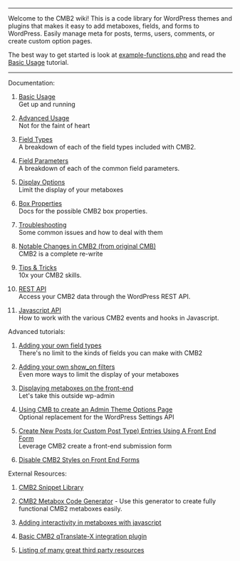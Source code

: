 ****
Welcome to the CMB2 wiki! This is a code library for WordPress themes and plugins that makes it easy to add metaboxes, fields, and forms to WordPress. Easily manage meta for posts, terms, users, comments, or create custom option pages.

The best way to get started is look at [example-functions.php](https://github.com/CMB2/CMB2/blob/master/example-functions.php) and read the [Basic Usage](https://github.com/CMB2/CMB2/wiki/Basic-Usage) tutorial.
****

Documentation:

1. [Basic Usage](https://github.com/CMB2/CMB2/wiki/Basic-Usage)  
	Get up and running

1. [Advanced Usage](https://github.com/CMB2/CMB2/wiki/Advanced-Usage)  
	Not for the faint of heart

1. [Field Types](https://github.com/CMB2/CMB2/wiki/Field-Types)  
	A breakdown of each of the field types included with CMB2.

1. [Field Parameters](https://github.com/CMB2/CMB2/wiki/Field-Parameters)  
	A breakdown of each of the common field parameters.

1. [Display Options](https://github.com/CMB2/CMB2/wiki/Display-Options)  
	Limit the display of your metaboxes

1. [Box Properties](https://github.com/CMB2/CMB2/wiki/Box-Properties)  
	Docs for the possible CMB2 box properties.

1. [Troubleshooting](https://github.com/CMB2/CMB2/wiki/Troubleshooting)  
	Some common issues and how to deal with them

1. [Notable Changes in CMB2 (from original CMB)](https://github.com/CMB2/CMB2/wiki/Notable-Changes-in-CMB2)  
	CMB2 is a complete re-write

1. [Tips & Tricks](https://github.com/CMB2/CMB2/wiki/Tips-&-Tricks)  
	10x your CMB2 skills.

1. [REST API](https://github.com/CMB2/CMB2/wiki/REST-API)  
	Access your CMB2 data through the WordPress REST API.

1. [Javascript API](https://github.com/CMB2/CMB2/wiki/Javascript-API)  
	How to work with the various CMB2 events and hooks in Javascript.

Advanced tutorials:

1. [Adding your own field types](https://github.com/CMB2/CMB2/wiki/Adding-your-own-field-types)  
	There's no limit to the kinds of fields you can make with CMB2

1. [Adding your own show_on filters](https://github.com/CMB2/CMB2/wiki/Adding-your-own-show_on-filters)  
	Even more ways to limit the display of your metaboxes

1. [Displaying metaboxes on the front-end](https://github.com/CMB2/CMB2/wiki/Bringing-Metaboxes-to-the-Front-end)  
	Let's take this outside wp-admin

1. [Using CMB to create an Admin Theme Options Page](https://github.com/CMB2/CMB2/wiki/Using-CMB-to-create-an-Admin-Theme-Options-Page)  
	Optional replacement for the WordPress Settings API

1. [Create New Posts (or Custom Post Type) Entries Using A Front End Form](http://webdevstudios.com/2015/03/30/use-cmb2-to-create-a-new-post-submission-form/)  
  Leverage CMB2 create a front-end submission form

1. [Disable CMB2 Styles on Front End Forms](http://kellenmace.com/disable-cmb2-styles-front-end-forms/)

External Resources:

1. [CMB2 Snippet Library](https://github.com/CMB2/CMB2-Snippet-Library)

1. [CMB2 Metabox Code Generator](http://willthemoor.github.io/cmb2-metabox-generator/) - Use this generator to create fully functional CMB2 metaboxes easily.

1. [Adding interactivity in metaboxes with javascript](http://hasin.me/2013/10/26/improving-ux-in-the-wordpress-admin-panel-with-interactive-meta-boxes/)

1. [Basic CMB2 qTranslate-X integration plugin](https://wordpress.org/plugins/integration-cmb2-qtranslate/)

1. [Listing of many great third party resources](https://github.com/CMB2/CMB2/blob/trunk/README.md#3rd-party-resources)
